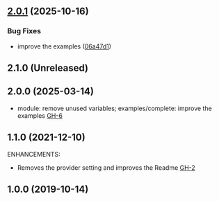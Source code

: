 ## [2.0.1](https://github.com/alibabacloud-automation/terraform-alicloud-ecs-cluster/compare/v2.0.0...v2.0.1) (2025-10-16)


### Bug Fixes

* improve the examples ([06a47d1](https://github.com/alibabacloud-automation/terraform-alicloud-ecs-cluster/commit/06a47d143326d831f5dfe225141580b5075cedb1))

## 2.1.0 (Unreleased)
## 2.0.0 (2025-03-14)
- module: remove unused variables; examples/complete: improve the examples [GH-6](https://github.com/alibabacloud-automation/terraform-alicloud-ecs-cluster/pull/6)

## 1.1.0 (2021-12-10)

ENHANCEMENTS:

- Removes the provider setting and improves the Readme [GH-2](https://github.com/terraform-alicloud-modules/terraform-alicloud-ecs-cluster/pull/2)


## 1.0.0 (2019-10-14)
